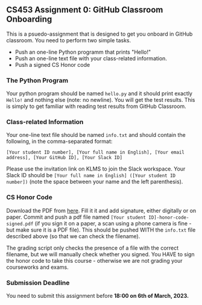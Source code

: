 ## CS453 Assignment 0: GitHub Classroom Onboarding

This is a psuedo-assignment that is designed to get you onboard in GitHub classroom. You need to perform two simple tasks.

- Push an one-line Python programm that prints "Hello!"
- Push an one-line text file with your class-related information.
- Push a signed CS Honor code

### The Python Program

Your python program should be named `hello.py` and it should print exactly `Hello!` and nothing else (note: no newline). You will get the test results. This is simply to get familiar with reading test results from GitHub Classroom.

### Class-related Information

Your one-line text file should be named `info.txt` and should contain the following, in the comma-separated format:

```
[Your student ID number], [Your full name in English], [Your email address], [Your GitHub ID], [Your Slack ID]
```

Please use the invitation link on KLMS to join the Slack workspace. Your Slack ID should be `[Your full name in English] ([Your student ID number])` (note the space between your name and the left parenthesis). 

### CS Honor Code

Download the PDF from [here](https://coinse.kaist.ac.kr/assets/files/teaching/soc_honor_code.pdf). Fill it it and add signature, either digitally or on paper. Commit and push a pdf file named `[Your student ID]-honor-code-signed.pdf` (if you sign it on a paper, a scan using a phone camera is fine - but make sure it is a PDF file). This should be pushed WITH the `info.txt` file described above (so that we can check the filename).

The grading script only checks the presence of a file with the correct filename, but we will manually check whether you signed. You HAVE to sign the honor code to take this course - otherwise we are not grading your courseworks and exams.

### Submission Deadline

You need to submit this assignment before **18:00 on 6th of March, 2023.**